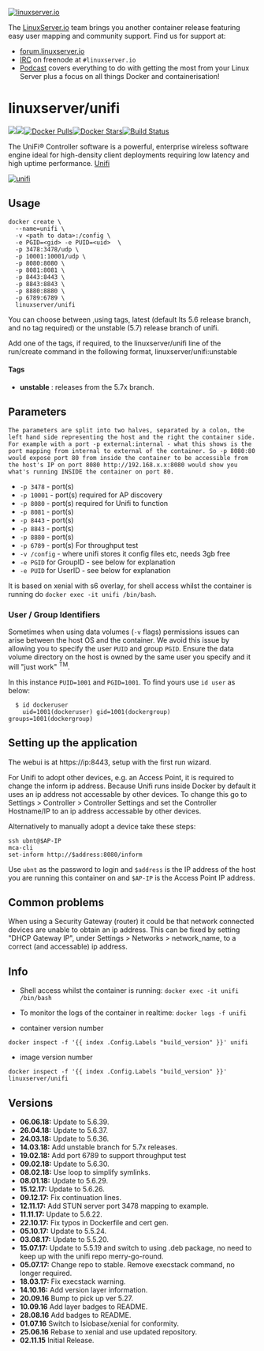 [linuxserverurl]: https://linuxserver.io
[forumurl]: https://forum.linuxserver.io
[ircurl]: https://www.linuxserver.io/irc/
[podcasturl]: https://www.linuxserver.io/podcast/
[appurl]: https://www.ubnt.com/enterprise/#unifi
[hub]: https://hub.docker.com/r/linuxserver/unifi/

[![linuxserver.io](https://raw.githubusercontent.com/linuxserver/docker-templates/master/linuxserver.io/img/linuxserver_medium.png)][linuxserverurl]

The [LinuxServer.io][linuxserverurl] team brings you another container release featuring easy user mapping and community support. Find us for support at:
* [forum.linuxserver.io][forumurl]
* [IRC][ircurl] on freenode at `#linuxserver.io`
* [Podcast][podcasturl] covers everything to do with getting the most from your Linux Server plus a focus on all things Docker and containerisation!

# linuxserver/unifi
[![](https://images.microbadger.com/badges/version/linuxserver/unifi.svg)](https://microbadger.com/images/linuxserver/unifi "Get your own version badge on microbadger.com")[![](https://images.microbadger.com/badges/image/linuxserver/unifi.svg)](https://microbadger.com/images/linuxserver/unifi "Get your own image badge on microbadger.com")[![Docker Pulls](https://img.shields.io/docker/pulls/linuxserver/unifi.svg)][hub][![Docker Stars](https://img.shields.io/docker/stars/linuxserver/unifi.svg)][hub][![Build Status](https://ci.linuxserver.io/buildStatus/icon?job=Docker-Builders/x86-64/x86-64-unifi)](https://ci.linuxserver.io/job/Docker-Builders/job/x86-64/job/x86-64-unifi/)

The UniFi® Controller software is a powerful, enterprise wireless software engine ideal for high-density client deployments requiring low latency and high uptime performance. [Unifi](https://www.ubnt.com/enterprise/#unifi)

[![unifi](https://raw.githubusercontent.com/linuxserver/docker-templates/master/linuxserver.io/img/unifi-banner.png)][appurl]

## Usage

```
docker create \
  --name=unifi \
  -v <path to data>:/config \
  -e PGID=<gid> -e PUID=<uid>  \
  -p 3478:3478/udp \
  -p 10001:10001/udp \
  -p 8080:8080 \
  -p 8081:8081 \
  -p 8443:8443 \
  -p 8843:8843 \
  -p 8880:8880 \
  -p 6789:6789 \
  linuxserver/unifi
```

You can choose between ,using tags, latest (default lts 5.6 release branch, and no tag required)  or the unstable (5.7) release branch of unifi.

Add one of the tags, if required, to the linuxserver/unifi line of the run/create command in the following format, linuxserver/unifi:unstable

#### Tags

+ **unstable** : releases from the 5.7x branch.

## Parameters

`The parameters are split into two halves, separated by a colon, the left hand side representing the host and the right the container side.
For example with a port -p external:internal - what this shows is the port mapping from internal to external of the container.
So -p 8080:80 would expose port 80 from inside the container to be accessible from the host's IP on port 8080
http://192.168.x.x:8080 would show you what's running INSIDE the container on port 80.`


* `-p 3478` - port(s)
* `-p 10001` - port(s) required for AP discovery
* `-p 8080` - port(s) required for Unifi to function
* `-p 8081` - port(s)
* `-p 8443` - port(s)
* `-p 8843` - port(s)
* `-p 8880` - port(s)
* `-p 6789` - port(s) For throughput test
* `-v /config` - where unifi stores it config files etc, needs 3gb free
* `-e PGID` for GroupID - see below for explanation
* `-e PUID` for UserID - see below for explanation

It is based on xenial with s6 overlay, for shell access whilst the container is running do `docker exec -it unifi /bin/bash`.

### User / Group Identifiers

Sometimes when using data volumes (`-v` flags) permissions issues can arise between the host OS and the container. We avoid this issue by allowing you to specify the user `PUID` and group `PGID`. Ensure the data volume directory on the host is owned by the same user you specify and it will "just work" <sup>TM</sup>.

In this instance `PUID=1001` and `PGID=1001`. To find yours use `id user` as below:

```
  $ id dockeruser
    uid=1001(dockeruser) gid=1001(dockergroup) groups=1001(dockergroup)
```

## Setting up the application

The webui is at https://ip:8443, setup with the first run wizard.

For Unifi to adopt other devices, e.g. an Access Point, it is required to change the inform ip address. Because Unifi runs inside Docker by default it uses an ip address not accessable by other devices. To change this go to Settings > Controller > Controller Settings and set the Controller Hostname/IP to an ip address accessable by other devices.

Alternatively to manually adopt a device take these steps:

```
ssh ubnt@$AP-IP
mca-cli
set-inform http://$address:8080/inform
```

Use `ubnt` as the password to login and `$address` is the IP address of the host you are running this container on and `$AP-IP` is the Access Point IP address.

## Common problems

When using a Security Gateway (router) it could be that network connected devices are unable to obtain an ip address. This can be fixed by setting "DHCP Gateway IP", under Settings > Networks > network_name, to a correct (and accessable) ip address.

## Info

* Shell access whilst the container is running: `docker exec -it unifi /bin/bash`
* To monitor the logs of the container in realtime: `docker logs -f unifi`


* container version number

`docker inspect -f '{{ index .Config.Labels "build_version" }}' unifi`

* image version number

`docker inspect -f '{{ index .Config.Labels "build_version" }}' linuxserver/unifi`

## Versions

+ **06.06.18:** Update to 5.6.39.
+ **26.04.18:** Update to 5.6.37.
+ **24.03.18:** Update to 5.6.36.
+ **14.03.18:** Add unstable branch for 5.7x releases.
+ **19.02.18:** Add port 6789 to support throughput test
+ **09.02.18:** Update to 5.6.30.
+ **08.02.18:** Use loop to simplify symlinks.
+ **08.01.18:** Update to 5.6.29.
+ **15.12.17:** Update to 5.6.26.
+ **09.12.17:** Fix continuation lines.
+ **12.11.17:** Add STUN server port 3478 mapping to example.
+ **11.11.17:** Update to 5.6.22.
+ **22.10.17:** Fix typos in Dockerfile and cert gen.
+ **05.10.17:** Update to 5.5.24.
+ **03.08.17:** Update to 5.5.20.
+ **15.07.17:** Update to 5.5.19 and switch to using .deb package, no need to keep up with the unifi repo merry-go-round.
+ **05.07.17:** Change repo to stable. Remove execstack command, no longer required.
+ **18.03.17:** Fix execstack warning.
+ **14.10.16:** Add version layer information.
+ **20.09.16** Bump to pick up ver 5.27.
+ **10.09.16** Add layer badges to README.
+ **28.08.16** Add badges to README.
+ **01.07.16** Switch to lsiobase/xenial for conformity.
+ **25.06.16** Rebase to xenial and use updated repository.
+ **02.11.15** Initial Release.
